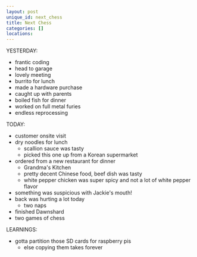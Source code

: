 ```yaml
---
layout: post
unique_id: next_chess
title: Next Chess
categories: []
locations: 
---
```


YESTERDAY:
* frantic coding
* head to garage
* lovely meeting
* burrito for lunch
* made a hardware purchase
* caught up with parents
* boiled fish for dinner
* worked on full metal furies
* endless reprocessing

TODAY:
* customer onsite visit
* dry noodles for lunch
  * scallion sauce was tasty
  * picked this one up from a Korean supermarket
* ordered from a new restaurant for dinner
  * Grandma's Kitchen
  * pretty decent Chinese food, beef dish was tasty
  * white pepper chicken was super spicy and not a lot of white pepper flavor
* something was suspicious with Jackie's mouth!
* back was hurting a lot today
  * two naps
* finished Dawnshard
* two games of chess

LEARNINGS:
* gotta partition those SD cards for raspberry pis
  * else copying them takes forever
